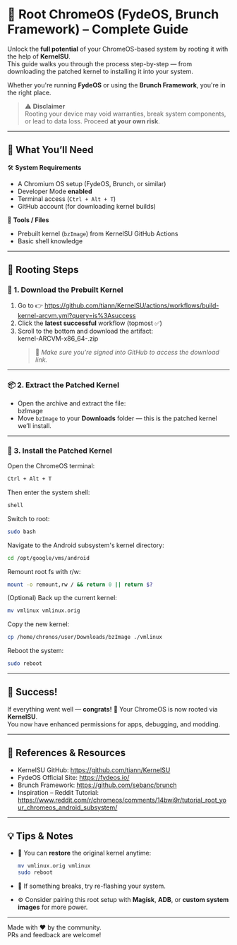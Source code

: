 # 📱 Root ChromeOS (FydeOS, Brunch Framework) – Complete Guide

Unlock the **full potential** of your ChromeOS-based system by rooting it with the help of **KernelSU**.  
This guide walks you through the process step-by-step — from downloading the patched kernel to installing it into your system.

Whether you're running **FydeOS** or using the **Brunch Framework**, you're in the right place.

> ⚠️ **Disclaimer**  
> Rooting your device may void warranties, break system components, or lead to data loss. Proceed **at your own risk**.

---

## 🚀 What You’ll Need

🛠️ **System Requirements**  
- A Chromium OS setup (FydeOS, Brunch, or similar)  
- Developer Mode **enabled**  
- Terminal access (`Ctrl + Alt + T`)  
- GitHub account (for downloading kernel builds)

📁 **Tools / Files**  
- Prebuilt kernel (`bzImage`) from KernelSU GitHub Actions  
- Basic shell knowledge

---

## 🧩 Rooting Steps

### 🔽 1. Download the Prebuilt Kernel

1. Go to 👉 https://github.com/tiann/KernelSU/actions/workflows/build-kernel-arcvm.yml?query=is%3Asuccess
2. Click the **latest successful** workflow (topmost ✅)
3. Scroll to the bottom and download the artifact:  
   kernel-ARCVM-x86_64-<version>.zip  
   > 📌 *Make sure you're signed into GitHub to access the download link.*

---

### 📦 2. Extract the Patched Kernel

- Open the archive and extract the file:  
  bzImage
- Move `bzImage` to your **Downloads** folder — this is the patched kernel we’ll install.

---

### 🧪 3. Install the Patched Kernel

Open the ChromeOS terminal:

```sh
Ctrl + Alt + T
```

Then enter the system shell:

```sh
shell
```

Switch to root:

```sh
sudo bash
```

Navigate to the Android subsystem's kernel directory:

```sh
cd /opt/google/vms/android
```

Remount root fs with r/w:

```sh
mount -o remount,rw / && return 0 || return $?
```

(Optional) Back up the current kernel:

```sh
mv vmlinux vmlinux.orig
```

Copy the new kernel:

```sh
cp /home/chronos/user/Downloads/bzImage ./vmlinux
```

Reboot the system:

```sh
sudo reboot
```

---

## 🎉 Success!

If everything went well — **congrats!** 🥳 Your ChromeOS is now rooted via **KernelSU**.  
You now have enhanced permissions for apps, debugging, and modding.

---

## 📎 References & Resources

- KernelSU GitHub: https://github.com/tiann/KernelSU
- FydeOS Official Site: https://fydeos.io/
- Brunch Framework: https://github.com/sebanc/brunch
- Inspiration – Reddit Tutorial: https://www.reddit.com/r/chromeos/comments/14bwi9r/tutorial_root_your_chromeos_android_subsystem/

---

## 💡 Tips & Notes

- 🔄 You can **restore** the original kernel anytime:
  ```sh
  mv vmlinux.orig vmlinux
  sudo reboot
  ```

- 🧯 If something breaks, try re-flashing your system.
- ⚙️ Consider pairing this root setup with **Magisk**, **ADB**, or **custom system images** for more power.

---

Made with ❤️ by the community.  
PRs and feedback are welcome!

